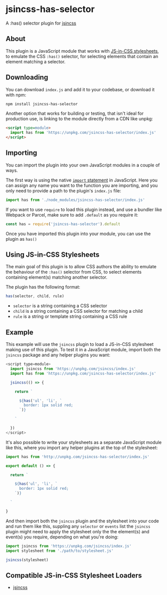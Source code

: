 # jsincss-has-selector

A :has() selector plugin for [jsincss](https://github.com/tomhodgins/jsincss)

## About

This plugin is a JavaScript module that works with [JS-in-CSS stylesheets](https://responsive.style/theory/what-is-a-jic-stylesheet.html), to emulate the CSS `:has()` selector, for selecting elements that contain an element matching a selector.

## Downloading

You can download `index.js` and add it to your codebase, or download it with npm:

```bash
npm install jsincss-has-selector
```

Another option that works for building or testing, that isn't ideal for production use, is linking to the module directly from a CDN like unpkg:

```html
<script type=module>
  import has from 'https://unpkg.com/jsincss-has-selector/index.js'
</script>
```

## Importing

You can import the plugin into your own JavaScript modules in a couple of ways.

The first way is using the native [`import` statement](https://developer.mozilla.org/en-US/docs/Web/JavaScript/Reference/Statements/import) in JavaScript. Here you can assign any name you want to the function you are importing, and you only need to provide a path to the plugin's `index.js` file:

```js
import has from './node_modules/jsincss-has-selector/index.js'
```

If you want to use `require` to load this plugin instead, and use a bundler like Webpack or Parcel, make sure to add `.default` as you require it:

```js
const has = require('jsincss-has-selector').default
```

Once you have imported this plugin into your module, you can use the plugin as `has()`

## Using JS-in-CSS Stylesheets

The main goal of this plugin is to allow CSS authors the ability to emulate the behaviour of the `:has()` selector from CSS, to select elements containing element(s) matching another selector.

The plugin has the following format:

```js
has(selector, child, rule)
```

- `selector` is a string containing a CSS selector
- `child` is a string containing a CSS selector for matching a child
- `rule` is a string or template string containing a CSS rule

## Example

This example will use the `jsincss` plugin to load a JS-in-CSS stylesheet making use of this plugin. To test it in a JavaScript module, import both the `jsincss` package and any helper plugins you want:

```js
<script type=module>
  import jsincss from 'https://unpkg.com/jsincss/index.js'
  import has from 'https://unpkg.com/jsincss-has-selector/index.js'

  jsincss(() => {

    return `

      ${has('ul', 'li', `
        border: 1px solid red;
      `)}

    `

  })
</script>
```

It's also possible to write your stylesheets as a separate JavaScript module like this, where you import any helper plugins at the top of the stylesheet:

```js
import has from 'http://unpkg.com/jsincss-has-selector/index.js'

export default () => {

  return `

    ${has('ul', 'li', `
      border: 1px solid red;
    `)}

  `

}
```

And then import both the `jsincss` plugin and the stylesheet into your code and run them like this, suppling any `selector` or `events` list the `jsincss` plugin might need to apply the stylesheet only the the element(s) and event(s) you require, depending on what you're doing:

```js
import jsincss from 'https://unpkg.com/jsincss/index.js'
import stylesheet from './path/to/stylesheet.js'

jsincss(stylesheet)
```

## Compatible JS-in-CSS Stylesheet Loaders

- [jsincss](https://github.com/tomhodgins/jsincss)
